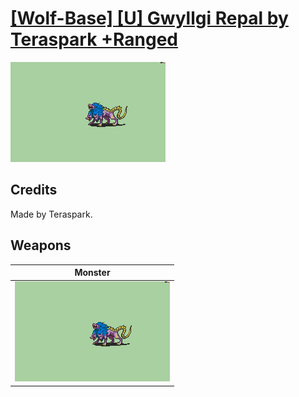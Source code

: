# [\[Wolf-Base\] \[U\] Gwyllgi Repal by Teraspark +Ranged](./)

<img src="./8.%20Monster/Monster_000.png" alt="[Wolf-Base] [U] Gwyllgi Repal by Teraspark +Ranged standing" />

## Credits

Made by Teraspark.

## Weapons


|Monster |
|  :---: |
| <img alt="Monster animation" src="./8.%20Monster/Monster.gif" /> |
